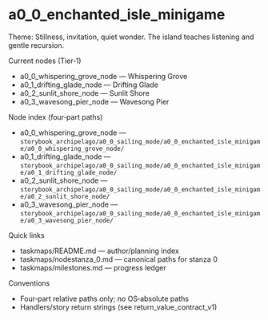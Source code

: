 # a0_0_enchanted_isle_minigame

Theme: Stillness, invitation, quiet wonder. The island teaches listening and gentle recursion.

Current nodes (Tier‑1)

- a0_0_whispering_grove_node — Whispering Grove
- a0_1_drifting_glade_node — Drifting Glade
- a0_2_sunlit_shore_node — Sunlit Shore
- a0_3_wavesong_pier_node — Wavesong Pier

Node index (four‑part paths)

- a0_0_whispering_grove_node — `storybook_archipelago/a0_0_sailing_mode/a0_0_enchanted_isle_minigame/a0_0_whispering_grove_node/`
- a0_1_drifting_glade_node — `storybook_archipelago/a0_0_sailing_mode/a0_0_enchanted_isle_minigame/a0_1_drifting_glade_node/`
- a0_2_sunlit_shore_node — `storybook_archipelago/a0_0_sailing_mode/a0_0_enchanted_isle_minigame/a0_2_sunlit_shore_node/`
- a0_3_wavesong_pier_node — `storybook_archipelago/a0_0_sailing_mode/a0_0_enchanted_isle_minigame/a0_3_wavesong_pier_node/`

Quick links

- taskmaps/README.md — author/planning index
- taskmaps/nodestanza_0.md — canonical paths for stanza 0
- taskmaps/milestones.md — progress ledger

Conventions

- Four‑part relative paths only; no OS‑absolute paths
- Handlers/story return strings (see return_value_contract_v1)
